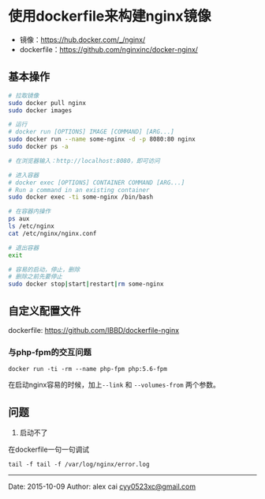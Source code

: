 # 使用dockerfile来构建nginx镜像

- 镜像：https://hub.docker.com/_/nginx/
- dockerfile：https://github.com/nginxinc/docker-nginx/

## 基本操作 

```sh
# 拉取镜像
sudo docker pull nginx
sudo docker images

# 运行
# docker run [OPTIONS] IMAGE [COMMAND] [ARG...]
sudo docker run --name some-nginx -d -p 8080:80 nginx
sudo docker ps -a

# 在浏览器输入：http://localhost:8080，即可访问

# 进入容器
# docker exec [OPTIONS] CONTAINER COMMAND [ARG...]
# Run a command in an existing container
sudo docker exec -ti some-nginx /bin/bash

# 在容器内操作 
ps aux
ls /etc/nginx 
cat /etc/nginx/nginx.conf

# 退出容器
exit

# 容易的启动，停止，删除
# 删除之前先要停止
sudo docker stop|start|restart|rm some-nginx 

```

## 自定义配置文件

dockerfile: https://github.com/IBBD/dockerfile-nginx

### 与php-fpm的交互问题

```
docker run -ti -rm --name php-fpm php:5.6-fpm
```

在启动nginx容易的时候，加上```--link``` 和 ```--volumes-from``` 两个参数。

## 问题

1. 启动不了

在dockerfile一句一句调试

```
tail -f tail -f /var/log/nginx/error.log 

```



---------

Date: 2015-10-09  Author: alex cai <cyy0523xc@gmail.com>
